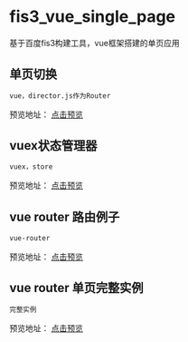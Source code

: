 # fis3_vue_single_page
基于百度fis3构建工具，vue框架搭建的单页应用



## 单页切换
```bash
vue，director.js作为Router
```
预览地址： <a  target="_blank"  href="https://zky86.github.io/fis3_vue_single_page/pub/#hot/hot">点击预览</a>


## vuex状态管理器
```bash
vuex，store
```
预览地址： <a  target="_blank"  href="https://zky86.github.io/fis3_vue_single_page/pub/vuex_2.html">点击预览</a>


##  vue router 路由例子
```bash
vue-router
```
预览地址： <a  target="_blank"  href="https://zky86.github.io/fis3_vue_single_page/pub/vue_router.html">点击预览</a>


##  vue router 单页完整实例
```bash
完整实例
```
预览地址： <a  target="_blank"  href="https://zky86.github.io/fis3_vue_single_page/pub/vue_router_1.html">点击预览</a>